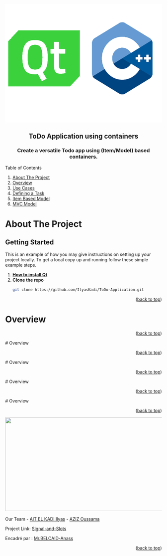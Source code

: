 <div id="top"></div>


<!-- PROJECT LOGO -->
<br />
<div align="center">
    <img src="images/logo.png" alt="Logo" width="550" height="380">
  <h2 align="center">ToDo Application using containers</h2>
  <h3 align="center">Create a versatile Todo app using (Item/Model) based containers.</h3>
</div>



<!-- TABLE OF CONTENTS -->

  <summary>Table of Contents</summary>
  <ol>      
      <li><a href="#about-the-project">About The Project</a></li>         
      <li><a href="#Overview">Overview</a></li>
      <li><a href="#Traffic-Light">Use Cases</a></li> 
      <li><a href="#Digital-clock">Defining a Task</a></li> 
      <li><a href="#Traffic-Light">Item Based Model</a></li> 
      <li><a href="#Digital-clock">MVC Model</a></li>
  </ol>








<!-- ABOUT THE PROJECT -->
# About The Project

<!-- GETTING STARTED -->
## Getting Started

This is an example of how you may give instructions on setting up your project locally.
To get a local copy up and running follow these simple example steps.

1. [**How to install Qt**](https://anassbelcaid.github.io/CS221/qtcreator/)
2. **Clone the repo**
   ```sh
   git clone https://github.com/IlyasKadi/ToDo-Application.git
   ```

<p align="right">(<a href="#top">back to top</a>)</p>

<!-- Overview -->
# Overview




<p align="right">(<a href="#top">back to top</a>)</p>
<!-- Overview -->
# Overview




<p align="right">(<a href="#top">back to top</a>)</p>
<!-- Overview -->
# Overview




<p align="right">(<a href="#top">back to top</a>)</p>
<!-- Overview -->
# Overview




<p align="right">(<a href="#top">back to top</a>)</p>
<!-- Overview -->
# Overview




<p align="right">(<a href="#top">back to top</a>)</p>


<div align="center">
    <img src="images/Digitalclock.png" width="600" height="300">
</div>








Our Team - [AIT EL KADI Ilyas](https://github.com/IlyasKadi) - [AZIZ Oussama](https://github.com/ATAMAN0)

Project Link: [Signal-and-Slots](https://github.com/IlyasKadi/ToDo-Application)

Encadré par : [Mr.BELCAID-Anass](https://anassbelcaid.github.io)

<p align="right">(<a href="#top">back to top</a>)</p>
